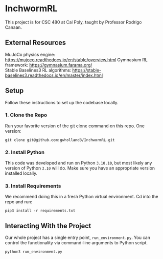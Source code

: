 # InchwormRL
This project is for CSC 480 at Cal Poly, taught by Professor Rodrigo Canaan.

## External Resources

MuJoCo physics engine: https://mujoco.readthedocs.io/en/stable/overview.html
Gymnasium RL framework: https://gymnasium.farama.org/  
Stable Baselines3 RL algorithms: https://stable-baselines3.readthedocs.io/en/master/index.html

## Setup

Follow these instructions to set up the codebase locally.

### 1. Clone the Repo
Run your favorite version of the git clone command on this repo. One version:

`git clone git@github.com:gwholland3/InchwormRL.git`

### 2. Install Python
This code was developed and run on Python `3.10.10`, but most likely any version of Python `3.10` will do. Make sure you have an appropriate version installed locally.

### 3. Install Requirements
We recommend doing this in a fresh Python virtual environment. Cd into the repo and run:

`pip3 install -r requirements.txt`

## Interacting With the Project
Our whole project has a single entry point, `run_environment.py`. You can control the functionality via command-line arguments to Python script.

`python3 run_environment.py`
